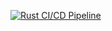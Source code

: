 [![Rust CI/CD Pipeline](https://github.com/jessc0202/Sizhe_Chen_Individual_Project_2/actions/workflows/ci.yml/badge.svg)](https://github.com/jessc0202/Sizhe_Chen_Individual_Project_2/actions/workflows/ci.yml)